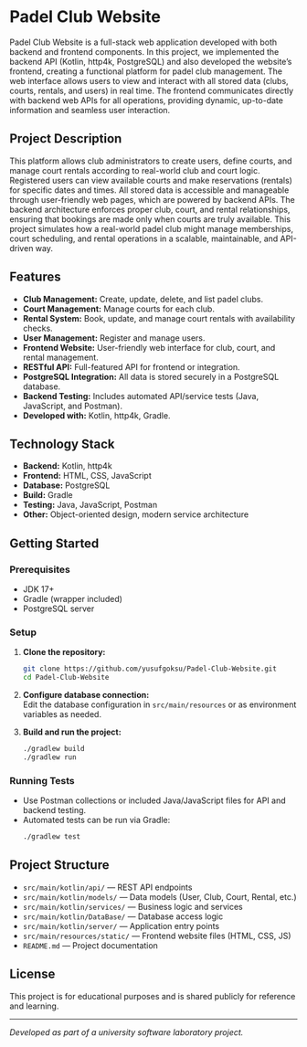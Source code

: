 # Padel Club Website

Padel Club Website is a full-stack web application developed with both backend and frontend components. In this project, we implemented the backend API (Kotlin, http4k, PostgreSQL) and also developed the website’s frontend, creating a functional platform for padel club management. The web interface allows users to view and interact with all stored data (clubs, courts, rentals, and users) in real time. The frontend communicates directly with backend web APIs for all operations, providing dynamic, up-to-date information and seamless user interaction.

## Project Description

This platform allows club administrators to create users, define courts, and manage court rentals according to real-world club and court logic. Registered users can view available courts and make reservations (rentals) for specific dates and times. All stored data is accessible and manageable through user-friendly web pages, which are powered by backend APIs. The backend architecture enforces proper club, court, and rental relationships, ensuring that bookings are made only when courts are truly available. This project simulates how a real-world padel club might manage memberships, court scheduling, and rental operations in a scalable, maintainable, and API-driven way.

## Features

- **Club Management:** Create, update, delete, and list padel clubs.
- **Court Management:** Manage courts for each club.
- **Rental System:** Book, update, and manage court rentals with availability checks.
- **User Management:** Register and manage users.
- **Frontend Website:** User-friendly web interface for club, court, and rental management.
- **RESTful API:** Full-featured API for frontend or integration.
- **PostgreSQL Integration:** All data is stored securely in a PostgreSQL database.
- **Backend Testing:** Includes automated API/service tests (Java, JavaScript, and Postman).
- **Developed with:** Kotlin, http4k, Gradle.

## Technology Stack

- **Backend:** Kotlin, http4k
- **Frontend:** HTML, CSS, JavaScript
- **Database:** PostgreSQL
- **Build:** Gradle
- **Testing:** Java, JavaScript, Postman
- **Other:** Object-oriented design, modern service architecture

## Getting Started

### Prerequisites

- JDK 17+
- Gradle (wrapper included)
- PostgreSQL server

### Setup

1. **Clone the repository:**
    ```bash
    git clone https://github.com/yusufgoksu/Padel-Club-Website.git
    cd Padel-Club-Website
    ```

2. **Configure database connection:**  
   Edit the database configuration in `src/main/resources` or as environment variables as needed.

3. **Build and run the project:**
    ```bash
    ./gradlew build
    ./gradlew run
    ```

### Running Tests

- Use Postman collections or included Java/JavaScript files for API and backend testing.
- Automated tests can be run via Gradle:
    ```bash
    ./gradlew test
    ```

## Project Structure

- `src/main/kotlin/api/` — REST API endpoints
- `src/main/kotlin/models/` — Data models (User, Club, Court, Rental, etc.)
- `src/main/kotlin/services/` — Business logic and services
- `src/main/kotlin/DataBase/` — Database access logic
- `src/main/kotlin/server/` — Application entry points
- `src/main/resources/static/` — Frontend website files (HTML, CSS, JS)
- `README.md` — Project documentation

## License

This project is for educational purposes and is shared publicly for reference and learning.

---

*Developed as part of a university software laboratory project.*
